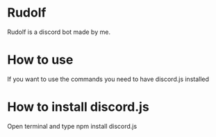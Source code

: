 # Rudolf
Rudolf is a discord bot made by me.
# How to use
If you want to use the commands you need to have discord.js installed
# How to install discord.js
Open terminal and type npm install discord.js
